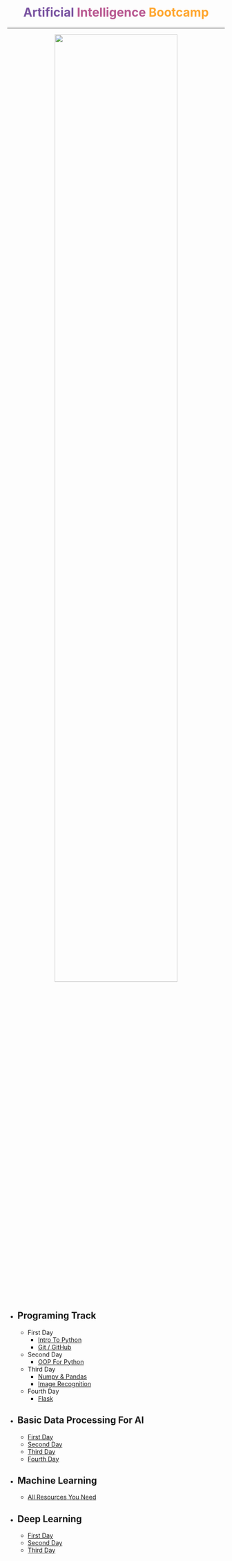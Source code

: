 <br>

<h1 align = 'center' style = 'font-weight : bold' ><span style = 'color :#7a54a1 ;'>Artificial</span> <span style = 'color : #b95991'>Intelligence</span> <span style = 'color : #ffa730'>Boot</span><span style = 'color : #ffa730' >camp</span></h1>

<hr>
<p align = 'center'>
<img src = 'https://i.imgur.com/O2yumIa.png' style = '  width : 75% ; display: block;
margin-left: auto;
margin-right: auto;'>
</p>

* Programing Track
    - 
    - First Day 
        - <a href = 'https://github.com/MajidRaimi/AI-BootCamp/tree/master/Programing%20Track/Day_01/Intro%20To%20Python'>Intro To Python </a>
        - <a href = 'https://github.com/MajidRaimi/AI-BootCamp/tree/master/Programing%20Track/Day_01/Git%20-%20Github'>Git / GitHub </a>
    - Second Day
      - <a href='https://github.com/MajidRaimi/AI-BootCamp/tree/master/Programing%20Track/Day_02/OOP%20For%20Python'>OOP For Python</a>
  -  Third Day
     -  <a href = 'https://github.com/MajidRaimi/AI-BootCamp/tree/master/Programing%20Track/Day_03/Numpy%20%26%20Pandas'>Numpy & Pandas</a>
     -  <a href = 'https://github.com/MajidRaimi/AI-BootCamp/tree/master/Programing%20Track/Day_03/Image%20Recognition'>Image Recognition</a>
  - Fourth Day 
    - <a href ='https://github.com/MajidRaimi/AI-BootCamp/tree/master/Programing%20Track/Day_04/Flask'>Flask</a>

* Basic Data Processing For AI
    -
    - <a href = 'https://github.com/MajidRaimi/AI-BootCamp/tree/master/Basic%20Programming%20For%20AI/Day_01'>First Day</a>
    - <a href = 'https://github.com/MajidRaimi/AI-BootCamp/tree/master/Basic%20Programming%20For%20AI/Day_02'>Second Day</a>
    - <a href = 'https://github.com/MajidRaimi/AI-BootCamp/tree/master/Basic%20Programming%20For%20AI/Day_03'>Third Day</a>
    - <a href = 'https://github.com/MajidRaimi/AI-BootCamp/tree/master/Basic%20Programming%20For%20AI/Day_04'>Fourth Day</a>


* Machine Learning
    -
    - <a href = 'https://github.com/MajidRaimi/AI-BootCamp/tree/master/Machine%20Learning'>All Resources You Need</a>

* Deep Learning
    - 
    - <a href = 'https://github.com/MajidRaimi/AI-BootCamp/tree/master/Deep%20Learning%20%26%20Computer%20Vision/Day_01'>First Day </a>
    - <a href = 'https://github.com/MajidRaimi/AI-BootCamp/tree/master/Deep%20Learning%20%26%20Computer%20Vision/Day_02'>Second Day </a>
    - <a href = 'https://github.com/MajidRaimi/AI-BootCamp/tree/master/Deep%20Learning%20%26%20Computer%20Vision/Day_03'>Third Day </a>
    
